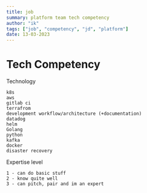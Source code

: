 ```yaml
---
title: job
summary: platform team tech competency
author: "ik"
tags: ["job", "competency", "jd", "platform"]
date: 13-03-2023
---
```


# Tech Competency

Technology

```
k8s
aws
gitlab ci
terrafrom
development workflow/architecture (+documentation)
datadog
helm
Golang
python
kafka
docker
disaster recovery
```

Expertise level

```
1 - can do basic stuff
2 - know quite well
3 - can pitch, pair and im an expert
```
